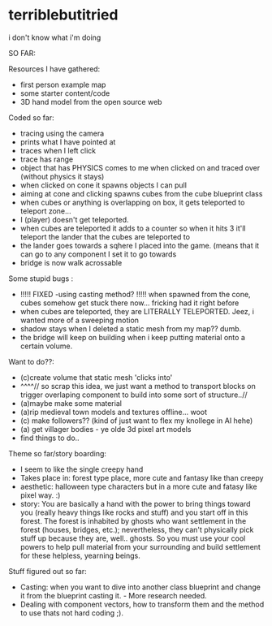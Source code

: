 # terriblebutitried
i don't know what i'm doing


SO FAR:

Resources I have gathered:
- first person example map
- some starter content/code
- 3D hand model from the open source web 

Coded so far:
- tracing using the camera
- prints what I have pointed at
- traces when I left click
- trace has range
- object that has PHYSICS comes to me when clicked on and traced over (without physics it stays)
- when clicked on cone it spawns objects I can pull
- aiming at cone and clicking spawns cubes from the cube blueprint class
- when cubes or anything is overlapping on box, it gets teleported to teleport zone...
- I (player) doesn't get teleported.
- when cubes are teleported it adds to a counter so when it hits 3 it'll teleport the lander that the cubes are teleported to
- the lander goes towards a sqhere I placed into the game. (means that it can go to any component I set it to go towards
- bridge is now walk acrossable

Some stupid bugs :
- !!!!! FIXED -using casting method? !!!!! when spawned from the cone, cubes somehow get stuck there now... fricking had it right before
- when cubes are teleported, they are LITERALLY TELEPORTED. Jeez, i wanted more of a sweeping motion
- shadow stays when I deleted a static mesh from my map?? dumb.
- the bridge will keep on building when i keep putting material onto a certain volume.

Want to do??:
- (c)create volume that static mesh 'clicks into' 
- ^^^^// so scrap this idea, we just want a method to transport blocks on trigger overlaping component to build into some sort of structure..//
- (a)maybe make some material
- (a)rip medieval town models and textures offline... woot
- (c) make followers?? (kind of just want to flex my knollege in AI hehe)
- (a) get villager bodies - ye olde 3d pixel art models
- find things to do..

Theme so far/story boarding:
- I seem to like the single creepy hand
- Takes place in: forest type place, more cute and fantasy like than creepy
- aesthetic: halloween type characters but in a more cute and fatasy like pixel way. :)
- story: You are basically a hand with the power to bring things toward you (really heavy things like rocks and stuff) and you start off in this forest. The forest is inhabited by ghosts who want settlement in the forest (houses, bridges, etc.); nevertheless, they can't physically pick stuff up because they are, well.. ghosts. So you must use your cool powers to help pull material from your surrounding and build settlement for these helpless, yearning beings.

Stuff figured out so far:
- Casting: when you want to dive into another class blueprint and change it from the blueprint casting it. - More research needed.
- Dealing with component vectors, how to transform them and the method to use thats not hard coding ;).
